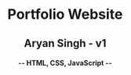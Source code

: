 <h1 align="center">Portfolio Website</h1>

<h2 align="center">Aryan Singh - v1</h2>
<h4 align="center">-- HTML, CSS, JavaScript --</h4>


